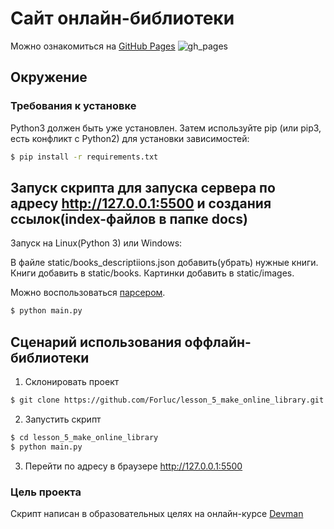 # Сайт онлайн-библиотеки

Можно ознакомиться на [GitHub Pages](https://forluc.github.io/lesson_5_make_online_library/)
![gh_pages](https://github.com/Forluc/lesson_5_make_online_library/assets/75582238/e2172a7d-d689-453b-9b76-feacebdc9a8e)

## Окружение

### Требования к установке

Python3 должен быть уже установлен. Затем используйте pip (или pip3, есть конфликт с Python2) для установки
зависимостей:

```bash
$ pip install -r requirements.txt
``` 

## Запуск скрипта для запуска сервера по адресу http://127.0.0.1:5500 и создания ссылок(index-файлов в папке docs)

Запуск на Linux(Python 3) или Windows:

В файле static/books_descriptiions.json добавить(убрать) нужные книги. Книги добавить в static/books. Картинки добавить в static/images. 

Можно воспользоваться [парсером](https://github.com/Forluc/lesson_3_books-library-restyle).

```bash
$ python main.py
```
## Сценарий использования оффлайн-библиотеки

1) Склонировать проект

```bash
$ git clone https://github.com/Forluc/lesson_5_make_online_library.git
```

2) Запустить скрипт

```bash
$ cd lesson_5_make_online_library
$ python main.py
```

3) Перейти по адресу в браузере http://127.0.0.1:5500

### Цель проекта

Скрипт написан в образовательных целях на онлайн-курсе [Devman](dvmn.org)
